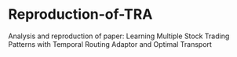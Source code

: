 # Reproduction-of-TRA
Analysis and reproduction of paper: Learning Multiple Stock Trading Patterns with Temporal Routing Adaptor and Optimal Transport
